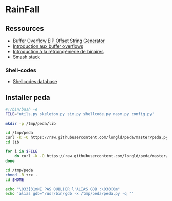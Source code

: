 # RainFall

## Ressources

- [Buffer Overflow EIP Offset String Generator](http://projects.jason-rush.com/tools/buffer-overflow-eip-offset-string-generator/)
- [Introduction aux buffer overflows](https://zestedesavoir.com/articles/100/introduction-aux-buffer-overflows/)
- [Introduction à la rétroingénierie de binaires](https://zestedesavoir.com/articles/97/introduction-a-la-retroingenierie-de-binaires/)
- [Smash stack](http://insecure.org/stf/smashstack.html)

### Shell-codes

- [Shellcodes database](http://shell-storm.org/shellcode/)

## Installer peda

```bash
#!/bin/bash -e
FILE="utils.py skeleton.py six.py shellcode.py nasm.py config.py"

mkdir -p /tmp/peda/lib

cd /tmp/peda
curl -k -O https://raw.githubusercontent.com/longld/peda/master/peda.py
cd lib

for i in $FILE
    do curl -k -O https://raw.githubusercontent.com/longld/peda/master/lib/$i
done

cd /tmp/peda
chmod -R +rx .
cd $HOME

echo "\033[31mNE PAS OUBLIER l'ALIAS GDB :\033[0m"
echo 'alias gdb="/usr/bin/gdb -x /tmp/peda/peda.py -q "'
```
